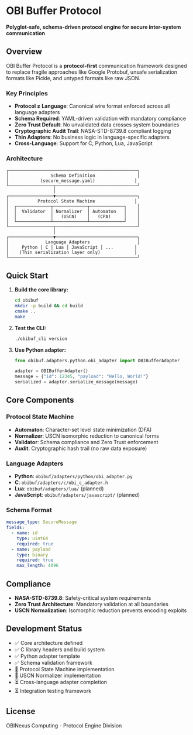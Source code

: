 # OBI Buffer Protocol

**Polyglot-safe, schema-driven protocol engine for secure inter-system communication**

## Overview

OBI Buffer Protocol is a **protocol-first** communication framework designed to replace fragile approaches like Google Protobuf, unsafe serialization formats like Pickle, and untyped formats like raw JSON. 

### Key Principles

- **Protocol ≠ Language**: Canonical wire format enforced across all language adapters
- **Schema Required**: YAML-driven validation with mandatory compliance
- **Zero Trust Default**: No unvalidated data crosses system boundaries
- **Cryptographic Audit Trail**: NASA-STD-8739.8 compliant logging
- **Thin Adapters**: No business logic in language-specific adapters
- **Cross-Language**: Support for C, Python, Lua, JavaScript

### Architecture

```
┌─────────────────────────────────────────────────┐
│                Schema Definition                │
│            (secure_message.yaml)               │
└─────────────────┬───────────────────────────────┘
                  │
┌─────────────────▼───────────────────────────────┐
│           Protocol State Machine               │
│  ┌─────────────┬─────────────┬─────────────┐    │
│  │  Validator  │ Normalizer  │ Automaton   │    │
│  │             │   (USCN)    │   (CPA)     │    │
│  └─────────────┴─────────────┴─────────────┘    │
└─────────────────┬───────────────────────────────┘
                  │
┌─────────────────▼───────────────────────────────┐
│              Language Adapters                  │
│     Python │ C │ Lua │ JavaScript │ ...        │
│    (Thin serialization layer only)             │
└─────────────────────────────────────────────────┘
```

## Quick Start

1. **Build the core library:**
   ```bash
   cd obibuf
   mkdir -p build && cd build
   cmake ..
   make
   ```

2. **Test the CLI:**
   ```bash
   ./obibuf_cli version
   ```

3. **Use Python adapter:**
   ```python
   from obibuf.adapters.python.obi_adapter import OBIBufferAdapter
   
   adapter = OBIBufferAdapter()
   message = {"id": 12345, "payload": "Hello, World!"}
   serialized = adapter.serialize_message(message)
   ```

## Core Components

### Protocol State Machine
- **Automaton**: Character-set level state minimization (DFA)
- **Normalizer**: USCN isomorphic reduction to canonical forms
- **Validator**: Schema compliance and Zero Trust enforcement
- **Audit**: Cryptographic hash trail (no raw data exposure)

### Language Adapters
- **Python**: `obibuf/adapters/python/obi_adapter.py`
- **C**: `obibuf/adapters/c/obi_c_adapter.h`
- **Lua**: `obibuf/adapters/lua/` (planned)
- **JavaScript**: `obibuf/adapters/javascript/` (planned)

### Schema Format
```yaml
message_type: SecureMessage
fields:
  - name: id
    type: uint64
    required: true
  - name: payload
    type: binary
    required: true
    max_length: 4096
```

## Compliance

- **NASA-STD-8739.8**: Safety-critical system requirements
- **Zero Trust Architecture**: Mandatory validation at all boundaries
- **USCN Normalization**: Isomorphic reduction prevents encoding exploits

## Development Status

- ✅ Core architecture defined
- ✅ C library headers and build system
- ✅ Python adapter template
- ✅ Schema validation framework
- 🔄 Protocol State Machine implementation
- 🔄 USCN Normalizer implementation
- ⏳ Cross-language adapter completion
- ⏳ Integration testing framework

## License

OBINexus Computing - Protocol Engine Division
